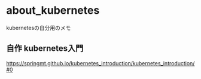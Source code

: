 # about_kubernetes
kubernetesの自分用のメモ

## 自作 kubernetes入門
https://springmt.github.io/kubernetes_introduction/kubernetes_introduction/#0
